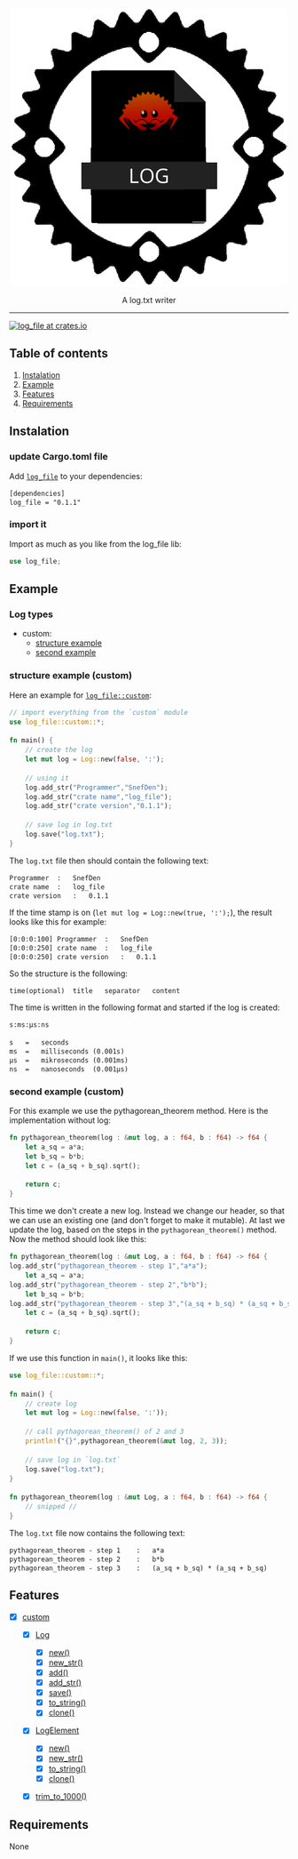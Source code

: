 <p align="center"><img src ="https://github.com/SnefDenGames/log_file/blob/master/logo.png?raw=true" /></p>

<p align="center">
    A log.txt writer
</p>

---

[![log_file at crates.io](https://img.shields.io/crates/v/docx-rs.svg)](https://crates.io/crates/log_file)

## Table of contents

1.	[Instalation](#instalation)
2.	[Example](#example)
3.	[Features](#features)
4.	[Requirements](#requirements)

## Instalation

### update Cargo.toml file
Add [`log_file`](https://crates.io/crates/log_file) to your dependencies:
```
[dependencies]
log_file = "0.1.1"
```

### import it
Import as much as you like from the log_file lib:
```rust
use log_file;
```

## Example

### Log types
* custom:
	* [structure example](#structure-example-(custom))
	* [second example](#second-example-(custom))

### structure example (custom)
Here an example for [`log_file::custom`](https://docs.rs/log_file/0.1.1/log_file/custom/index.html):
```rust
// import everything from the `custom` module
use log_file::custom::*;

fn main() {
	// create the log
	let mut log = Log::new(false, ':');
	
	// using it
	log.add_str("Programmer","SnefDen");
	log.add_str("crate name","log_file");
	log.add_str("crate version","0.1.1");
	
	// save log in log.txt
	log.save("log.txt");
}
```
The `log.txt` file then should contain the following text:
```
Programmer	:	SnefDen
crate name	:	log_file
crate version	:	0.1.1
```
If the time stamp is on (`let mut log = Log::new(true, ':');`), the result looks like this for example:
```
[0:0:0:100]	Programmer	:	SnefDen
[0:0:0:250]	crate name	:	log_file
[0:0:0:250]	crate version	:	0.1.1
```
So the structure is the following:
```
time(optional)	title	separator	content
```
The time is written in the following format and started if the log is created:
```
s:ms:µs:ns

s	=	seconds
ms	=	milliseconds (0.001s)
µs	=	mikroseconds (0.001ms)
ns	=	nanoseconds  (0.001µs)
```

### second example (custom)
For this example we use the pythagorean_theorem method. Here is the implementation without log:
```rust
fn pythagorean_theorem(log : &mut log, a : f64, b : f64) -> f64 {
	let a_sq = a*a;
    let b_sq = b*b;
    let c = (a_sq + b_sq).sqrt();
    
    return c;
}
```
This time we don't create a new log. Instead we change our header, so that we can use an existing one (and don't forget to make it mutable).
At last we update the log, based on the steps in the `pythagorean_theorem()` method. Now the method should look like this:

```rust
fn pythagorean_theorem(log : &mut Log, a : f64, b : f64) -> f64 {
log.add_str("pythagorean_theorem - step 1","a*a");
	let a_sq = a*a;
log.add_str("pythagorean_theorem - step 2","b*b");
    let b_sq = b*b;
log.add_str("pythagorean_theorem - step 3","(a_sq + b_sq) * (a_sq + b_sq)");
    let c = (a_sq + b_sq).sqrt();
    
    return c;
}
```
If we use this function in `main()`, it looks like this:
```rust
use log_file::custom::*;

fn main() {
	// create log
	let mut log = Log::new(false, ':'));
	
	// call pythagorean_theorem() of 2 and 3
	println!("{}",pythagorean_theorem(&mut log, 2, 3));
	
	// save log in `log.txt`
	log.save("log.txt");
}

fn pythagorean_theorem(log : &mut Log, a : f64, b : f64) -> f64 {
	// snipped //
}
```
The `log.txt` file now contains the following text:
```
pythagorean_theorem - step 1	:	a*a
pythagorean_theorem - step 2	:	b*b
pythagorean_theorem - step 3	:	(a_sq + b_sq) * (a_sq + b_sq)
```

## Features
* [x] [custom](https://docs.rs/log_file/0.1.1/log_file/custom/)
	* [x] [Log](https://docs.rs/log_file/0.1.1/log_file/custom/struct.Log.html)
	
	  * [x] [new()](https://docs.rs/log_file/0.1.1/log_file/custom/struct.Log.html#method.new)
	  * [x] [new_str()](https://docs.rs/log_file/0.1.1/log_file/custom/struct.Log.html#method.new_str)
	  * [x] [add()](https://docs.rs/log_file/0.1.1/log_file/custom/struct.Log.html#method.add)
	  * [x] [add_str()](https://docs.rs/log_file/0.1.1/log_file/custom/struct.Log.html#method.add_str)
	  * [x] [save()](https://docs.rs/log_file/0.1.1/log_file/custom/struct.Log.html#method.save)
	  * [x] [to_string()](https://docs.rs/log_file/0.1.1/log_file/custom/struct.Log.html#method.to_string)
	  * [x] [clone()](https://doc.rust-lang.org/nightly/core/clone/trait.Clone.html#tymethod.clone)
	
	* [x] [LogElement](https://docs.rs/log_file/0.1.1/log_file/custom/struct.LogElement.html)
	
	  * [x] [new()](https://docs.rs/log_file/0.1.1/log_file/custom/struct.LogElement.html#method.new)
	  * [x] [new_str()](https://docs.rs/log_file/0.1.1/log_file/custom/struct.LogElement.html#method.new_str)
	  * [x] [to_string()](https://docs.rs/log_file/0.1.1/log_file/custom/struct.LogElement.html#method.to_string)
	  * [x] [clone()](https://doc.rust-lang.org/nightly/core/clone/trait.Clone.html#tymethod.clone)
	
	* [x] [trim_to_1000()](https://docs.rs/log_file/0.1.1/log_file/custom/fn.trim_to_1000.html)
	
 ## Requirements
 None